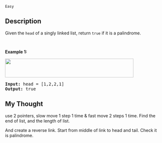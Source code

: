 
`Easy`

## Description

<p>Given the <code>head</code> of a singly linked list, return <code>true</code> if it is a palindrome.</p>

<p>&nbsp;</p>
<p><strong>Example 1:</strong></p>
<img alt="" src="https://assets.leetcode.com/uploads/2021/03/03/pal1linked-list.jpg" style="width: 422px; height: 62px;" />
<pre>
<strong>Input:</strong> head = [1,2,2,1]
<strong>Output:</strong> true
</pre>

## My Thought

use 2 pointers, slow move 1 step 1 time & fast move 2 steps 1 time.
Find the end of list, and the length of list.

And create a reverse link.
Start from middle of link to head and tail.
Check it is palindrome.